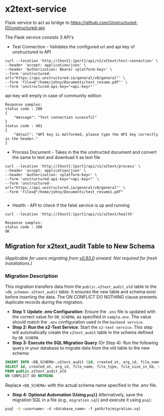 # x2text-service

Flask service to act as bridge to https://github.com/Unstructured-IO/unstructured-api

The Flask service consists 3 APi's

- Test Connection - Validates the configured url and api key of unstructured io  API

```
curl --location 'http://{host}:{port}/api/v1/x2text/test-connection' \
--header 'accept: application/json' \
--header 'Authorization: Bearer <platform-key>' \
--form 'unstructured-url="https://api.unstructured.io/general/v0/general"' \
--form 'file=@"/home/johny/Documents/test_resume.pdf"' \
--form 'unstructured-api-key="<api-key>"'  

```

api-key will empty in case of community edition

```
Response samples:
status code : 200
{
    "message": "Test connection sucessful"
}
status code : 401
{
    "detail": "API key is malformed, please type the API key correctly in the header."
}
```


- Process Document - Takes in the the unstructed document and convert the same to text and download it as text file

```
curl --location 'http://{host}:{port}/api/v1/x2text/process' \
--header 'accept: application/json' \
--header 'Authorization: <platform-key>' \
--form 'unstructured-api-key="<api-key>"' \
--form 'unstructured-url="https://api.unstructured.io/general/v0/general"' \
--form 'file=@"/home/johny/Documents/test_resume1.pdf"


```

- Health - API to check if the falsk service is up and running
```
curl --location 'http://{host}:{port}/api/v1/x2text/health'

Response samples:
status code : 200
OK
```

## Migration for x2text_audit Table to New Schema
*(Applicable for users migrating from [v0.93.0](https://github.com/Zipstack/unstract/releases/tag/v0.93.0) onward. Not required for fresh installations.)*

### Migration Description
This migration transfers data from the `public.x2text_audit_old` table to the `<db_schema>.x2text_audit` table. It ensures the new table and schema exist before inserting the data. The ON CONFLICT DO NOTHING clause prevents duplicate records during the migration.

- **Step 1: Update .env Configuration**: Ensure the `.env` file is updated with the correct value for `DB_SCHEMA`, as specified in `sample.env`. The value should match the `.env` configuration used in the `backend service`.
- **Step 2: Run the x2-Text Service**: Start the `x2-text service`. This step will automatically create the `x2text_audit` table in the schema defined by `DB_SCHEMA`.
- **Step 3: Execute the SQL Migration Query** (Or Step 4): Run the following query in your database to migrate data from the old table to the new schema:

```sql
INSERT INTO <DB_SCHEMA>.x2text_audit (id, created_at, org_id, file_name, file_type, file_size_in_kb, status)
SELECT id, created_at, org_id, file_name, file_type, file_size_in_kb, status
FROM public.x2text_audit_old
ON CONFLICT DO NOTHING
```
Replace `<DB_SCHEMA>` with the actual schema name specified in the .env file.

- **Step 4: Optional Automation (Using `psql`)**
Alternatively, save the migration SQL in a file (e.g., `migration.sql`) and execute it using `psql`:
```bash
psql -U <username> -d <database_name> -f path/to/migration.sql
```
